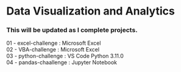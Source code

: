 # Data Visualization and Analytics
### This will be updated as I complete projects.
01 - excel-challenge : Microsoft Excel\
02 - VBA-challenge : Microsoft Excel\
03 - python-challenge : VS Code Python 3.11.0\
04 - pandas-chaallenge : Jupyter Notebook 
